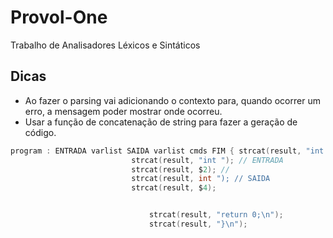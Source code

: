 # Provol-One
Trabalho de Analisadores Léxicos e Sintáticos
## Dicas
* Ao fazer o parsing vai adicionando o contexto para, quando ocorrer um erro, a mensagem poder mostrar onde ocorreu.
* Usar a função de concatenação de string para fazer a geração de código.
```c
program : ENTRADA varlist SAIDA varlist cmds FIM { strcat(result, "int main() {\n");
						   strcat(result, "int "); // ENTRADA
						   strcat(result, $2); //
						   strcat(result, int "); // SAIDA
						   strcat(result, $4);


					           strcat(result, "return 0;\n");
					           strcat(result, "}\n");

```

